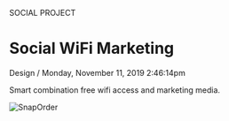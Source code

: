 <p class="type">SOCIAL PROJECT</p>

# Social WiFi Marketing

<p class="meta">Design  /  Monday, November 11, 2019 2:46:14pm</p>

Smart combination free wifi access and marketing media.

![SnapOrder](https://farooq-agent.web.app/assets/images/works/large/social-wifi-marketing.jpg)
